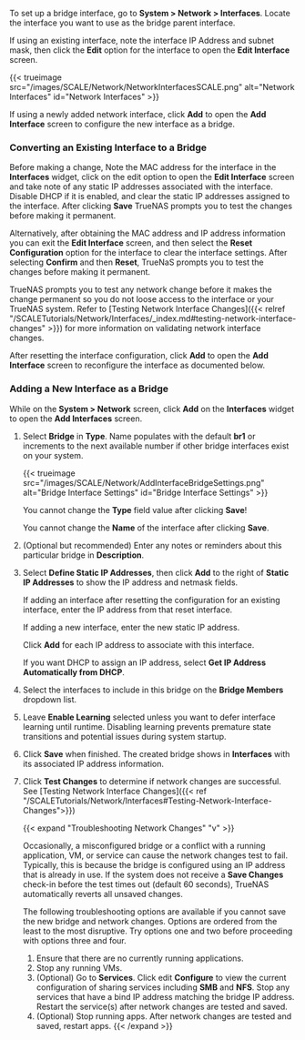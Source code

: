 &NewLine;

To set up a bridge interface, go to **System > Network > Interfaces**.
Locate the interface you want to use as the bridge parent interface.

If using an existing interface, note the interface IP Address and subnet mask, then click the **Edit** option for the interface to open the **Edit Interface** screen.

{{< trueimage src="/images/SCALE/Network/NetworkInterfacesSCALE.png" alt="Network Interfaces" id="Network Interfaces" >}}

If using a newly added network interface, click **Add** to open the **Add Interface** screen to configure the new interface as a bridge.

### Converting an Existing Interface to a Bridge

Before making a change, Note the MAC address for the interface in the **Interfaces** widget, click on the edit option to open the **Edit Interface** screen and take note of any static IP addresses associated with the interface.
Disable DHCP if it is enabled, and clear the static IP addresses assigned to the interface.
After clicking **Save** TrueNAS prompts you to test the changes before making it permanent.

Alternatively, after obtaining the MAC address and IP address information you can exit the **Edit Interface** screen, and then select the **Reset Configuration** option for the interface to clear the interface settings.
After selecting **Confirm** and then **Reset**, TrueNaS prompts you to test the changes before making it permanent.

TrueNAS prompts you to test any network change before it makes the change permanent so you do not loose access to the interface or your TrueNAS system.
Refer to [Testing Network Interface Changes]({{< relref "/SCALETutorials/Network/Interfaces/_index.md#testing-network-interface-changes" >}}) for more information on validating network interface changes.

After resetting the interface configuration, click **Add** to open the **Add Interface** screen to reconfigure the interface as documented below.

### Adding a New Interface as a Bridge

While on the **System > Network** screen, click **Add** on the **Interfaces** widget to open the **Add Interfaces** screen.

1. Select **Bridge** in **Type**. Name populates with the default **br1** or increments to the next available number if other bridge interfaces exist on your system.
  
   {{< trueimage src="/images/SCALE/Network/AddInterfaceBridgeSettings.png" alt="Bridge Interface Settings" id="Bridge Interface Settings" >}}

   You cannot change the **Type** field value after clicking **Save**!

   You cannot change the **Name** of the interface after clicking **Save**.

2. (Optional but recommended) Enter any notes or reminders about this particular bridge in **Description**.

3. Select **Define Static IP Addresses**, then click **Add** to the right of **Static IP Addresses** to show the IP address and netmask fields.

   If adding an interface after resetting the configuration for an existing interface, enter the IP address from that reset interface.

   If adding a new interface, enter the new static IP address.

   Click **Add** for each IP address to associate with this interface.

   If you want DHCP to assign an IP address, select **Get IP Address Automatically from DHCP**.

4. Select the interfaces to include in this bridge on the **Bridge Members** dropdown list.

5. Leave **Enable Learning** selected unless you want to defer interface learning until runtime.
   Disabling learning prevents premature state transitions and potential issues during system startup.

6. Click **Save** when finished. The created bridge shows in **Interfaces** with its associated IP address information.

7. Click **Test Changes** to determine if network changes are successful.
   See [Testing Network Interface Changes]({{< ref "/SCALETutorials/Network/Interfaces#Testing-Network-Interface-Changes">}})

   {{< expand "Troubleshooting Network Changes" "v" >}}

   Occasionally, a misconfigured bridge or a conflict with a running application, VM, or service can cause the network changes test to fail.
   Typically, this is because the bridge is configured using an IP address that is already in use.
   If the system does not receive a **Save Changes** check-in before the test times out (default 60 seconds), TrueNAS automatically reverts all unsaved changes.

   The following troubleshooting options are available if you cannot save the new bridge and network changes.
   Options are ordered from the least to the most disruptive.
   Try options one and two before proceeding with options three and four.

   1. Ensure that there are no currently running applications.
   2. Stop any running VMs.
   3. (Optional) Go to **Services**.
      Click <span class="material-icons">edit</span> **Configure** to view the current configuration of sharing services including **SMB** and **NFS**.
      Stop any services that have a bind IP address matching the bridge IP address.
      Restart the service(s) after network changes are tested and saved.
   4. (Optional) Stop running apps.
      After network changes are tested and saved, restart apps.
{{< /expand >}}
